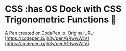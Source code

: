 # CSS :has OS Dock with CSS Trigonometric Functions 🤙

A Pen created on CodePen.io. Original URL: [https://codepen.io/jh3y/pen/GRwwWoV](https://codepen.io/jh3y/pen/GRwwWoV).

